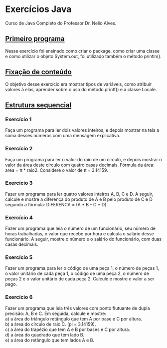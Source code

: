 # Exercícios Java
Curso de Java Completo do Professor Dr. Nelio Alves.

## <a href="https://github.com/carolinergb/exercicios-java/tree/master/src/primeiro_programa">Primeiro programa</a>
Nesse exercício foi ensinado como criar o package, como criar uma classe e como utilizar o objeto System.out, foi utilizado também o método println().

## <a href="https://github.com/carolinergb/exercicios-java/tree/master/src/exercicio_fixacao">Fixação de conteúdo</a>
O objetivo desse exercício era mostrar tipos de variáveis, como atribuir valores à elas, aprender sobre o uso do método printf() e a classe Locale.

## <a href="https://github.com/carolinergb/exercicios-java/tree/master/src/estrutura_sequencial">Estrutura sequencial</a>
### Exercício 1  <br />
Faça um programa para ler dois valores inteiros, e depois mostrar na tela a soma desses números com uma mensagem explicativa. 

### Exercício 2  <br />
Faça um programa para ler o valor do raio de um círculo, e depois mostrar o valor da área deste círculo com quatro casas decimais. Fórmula da área: area = π * raio2. Considere o valor de π = 3.14159.

### Exercício 3  <br />
Fazer um programa para ler quatro valores inteiros A, B, C e D. A seguir, calcule e mostre a diferença do produto de A e B pelo produto de C e D segundo a fórmula: DIFERENCA = (A * B - C * D).

### Exercício 4  <br />
Fazer um programa que leia o número de um funcionário, seu número de horas trabalhadas, o valor que recebe por hora e calcula o salário desse funcionário. A seguir, mostre o número e o salário do funcionário, com duas casas decimais.

### Exercício 5  <br />
Fazer um programa para ler o código de uma peça 1, o número de peças 1, o valor unitário de cada peça 1, o código de uma peça 2, o número de peças 2 e o valor unitário de cada peça 2. Calcule e mostre o valor a ser pago.

### Exercício 6  <br />
Fazer um programa que leia três valores com ponto flutuante de dupla precisão: A, B e C. Em seguida, calcule e mostre: <br />
a) a área do triângulo retângulo que tem A por base e C por altura. <br />
b) a área do círculo de raio C. (pi = 3.14159). <br />
c) a área do trapézio que tem A e B por bases e C por altura. <br />
d) a área do quadrado que tem lado B. <br />
e) a área do retângulo que tem lados A e B.
